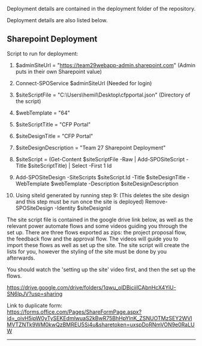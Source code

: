 Deployment details are contained in the deployment folder of the repository.

Deployment details are also listed below.

Sharepoint Deployment
--------------------------------------------------------------------------------------------------------

Script to run for deployment:

1. $adminSiteUrl = "https://team29webapp-admin.sharepoint.com" (Admin puts in their own
Sharepoint value)

2. Connect-SPOService $adminSiteUrl (Needed for login)

3. $siteScriptFile = "C:\Users\hemil\Desktop\cfpportal.json" (Directory of the script)

4. $webTemplate = "64"

5. $siteScriptTitle = "CFP Portal"

6. $siteDesignTitle = "CFP Portal"

7. $siteDesignDescription = "Team 27 Sharepoint Deployment"

8. $siteScript = (Get-Content $siteScriptFile -Raw | Add-SPOSiteScript -Title $siteScriptTitle) | Select -First 1 Id

9. Add-SPOSiteDesign -SiteScripts $siteScript.Id -Title $siteDesignTitle -WebTemplate $webTemplate -Description $siteDesignDescription

10.  Using siteId generated by running step 9:
(This deletes the site design and this step must be run once the site is deployed)
Remove-SPOSiteDesign -Identity $siteDesignId

The site script file is contained in the google drive link below, as well as the relevant power automate flows and some videos guiding you through the set up. There are three flows exported as zips: the project proposal flow, the feedback flow and the approval flow. The videos will guide you to import these flows as well as set up the site. The site script will create the lists for you, however the styling of the site must be done by you afterwards.

You should watch the 'setting up the site' video first, and then the set up the flows.

https://drive.google.com/drive/folders/1qwu_olDBiciilCAbnHcX4YiU-SN6IpJV?usp=sharing

Link to duplicate form: https://forms.office.com/Pages/ShareFormPage.aspx?id=_oivH5ipW0yTySEKEdmlwuaS2kBwR75BhHpYlnK_ZSNUOTMzSEY2WVlMVTZNTk9WM0kwQzBMREU5Si4u&sharetoken=uxspDoRNmVON9e0RaLUW

-----------------------------------------------------------------------------------------------------------

